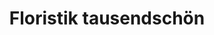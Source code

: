 ---
title: "Floristik tausendschön"
url: /neuburg-a-d-donau/floristik-tausendschoen/
shop: Blumen
---